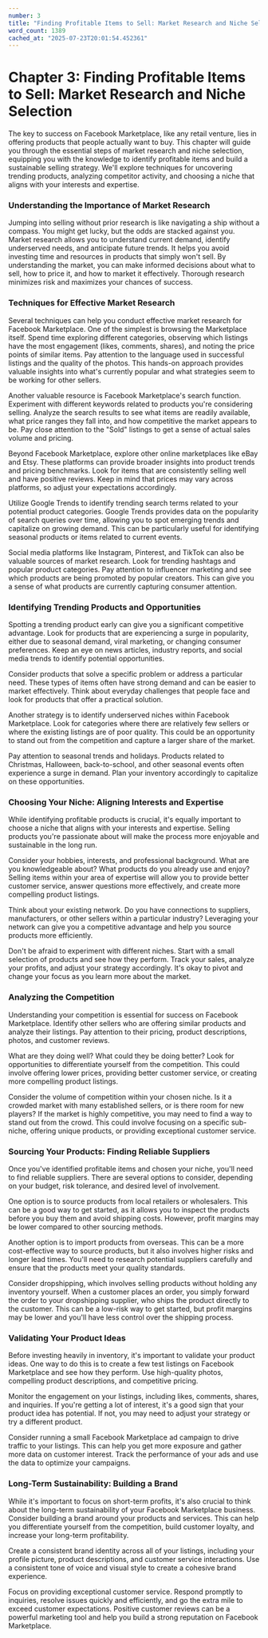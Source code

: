 ```yaml
---
number: 3
title: "Finding Profitable Items to Sell: Market Research and Niche Selection"
word_count: 1389
cached_at: "2025-07-23T20:01:54.452361"
---
```


# Chapter 3: Finding Profitable Items to Sell: Market Research and Niche Selection

The key to success on Facebook Marketplace, like any retail venture, lies in offering products that people actually want to buy. This chapter will guide you through the essential steps of market research and niche selection, equipping you with the knowledge to identify profitable items and build a sustainable selling strategy. We'll explore techniques for uncovering trending products, analyzing competitor activity, and choosing a niche that aligns with your interests and expertise.


### Understanding the Importance of Market Research

Jumping into selling without prior research is like navigating a ship without a compass. You might get lucky, but the odds are stacked against you. Market research allows you to understand current demand, identify underserved needs, and anticipate future trends. It helps you avoid investing time and resources in products that simply won't sell. By understanding the market, you can make informed decisions about what to sell, how to price it, and how to market it effectively. Thorough research minimizes risk and maximizes your chances of success.


### Techniques for Effective Market Research

Several techniques can help you conduct effective market research for Facebook Marketplace. One of the simplest is browsing the Marketplace itself. Spend time exploring different categories, observing which listings have the most engagement (likes, comments, shares), and noting the price points of similar items. Pay attention to the language used in successful listings and the quality of the photos. This hands-on approach provides valuable insights into what's currently popular and what strategies seem to be working for other sellers.

Another valuable resource is Facebook Marketplace's search function. Experiment with different keywords related to products you're considering selling. Analyze the search results to see what items are readily available, what price ranges they fall into, and how competitive the market appears to be. Pay close attention to the "Sold" listings to get a sense of actual sales volume and pricing.

Beyond Facebook Marketplace, explore other online marketplaces like eBay and Etsy. These platforms can provide broader insights into product trends and pricing benchmarks. Look for items that are consistently selling well and have positive reviews. Keep in mind that prices may vary across platforms, so adjust your expectations accordingly.

Utilize Google Trends to identify trending search terms related to your potential product categories. Google Trends provides data on the popularity of search queries over time, allowing you to spot emerging trends and capitalize on growing demand. This can be particularly useful for identifying seasonal products or items related to current events.

Social media platforms like Instagram, Pinterest, and TikTok can also be valuable sources of market research. Look for trending hashtags and popular product categories. Pay attention to influencer marketing and see which products are being promoted by popular creators. This can give you a sense of what products are currently capturing consumer attention.


### Identifying Trending Products and Opportunities

Spotting a trending product early can give you a significant competitive advantage. Look for products that are experiencing a surge in popularity, either due to seasonal demand, viral marketing, or changing consumer preferences. Keep an eye on news articles, industry reports, and social media trends to identify potential opportunities.

Consider products that solve a specific problem or address a particular need. These types of items often have strong demand and can be easier to market effectively. Think about everyday challenges that people face and look for products that offer a practical solution.

Another strategy is to identify underserved niches within Facebook Marketplace. Look for categories where there are relatively few sellers or where the existing listings are of poor quality. This could be an opportunity to stand out from the competition and capture a larger share of the market.

Pay attention to seasonal trends and holidays. Products related to Christmas, Halloween, back-to-school, and other seasonal events often experience a surge in demand. Plan your inventory accordingly to capitalize on these opportunities.


### Choosing Your Niche: Aligning Interests and Expertise

While identifying profitable products is crucial, it's equally important to choose a niche that aligns with your interests and expertise. Selling products you're passionate about will make the process more enjoyable and sustainable in the long run.

Consider your hobbies, interests, and professional background. What are you knowledgeable about? What products do you already use and enjoy? Selling items within your area of expertise will allow you to provide better customer service, answer questions more effectively, and create more compelling product listings.

Think about your existing network. Do you have connections to suppliers, manufacturers, or other sellers within a particular industry? Leveraging your network can give you a competitive advantage and help you source products more efficiently.

Don't be afraid to experiment with different niches. Start with a small selection of products and see how they perform. Track your sales, analyze your profits, and adjust your strategy accordingly. It's okay to pivot and change your focus as you learn more about the market.


### Analyzing the Competition

Understanding your competition is essential for success on Facebook Marketplace. Identify other sellers who are offering similar products and analyze their listings. Pay attention to their pricing, product descriptions, photos, and customer reviews.

What are they doing well? What could they be doing better? Look for opportunities to differentiate yourself from the competition. This could involve offering lower prices, providing better customer service, or creating more compelling product listings.

Consider the volume of competition within your chosen niche. Is it a crowded market with many established sellers, or is there room for new players? If the market is highly competitive, you may need to find a way to stand out from the crowd. This could involve focusing on a specific sub-niche, offering unique products, or providing exceptional customer service.


### Sourcing Your Products: Finding Reliable Suppliers

Once you've identified profitable items and chosen your niche, you'll need to find reliable suppliers. There are several options to consider, depending on your budget, risk tolerance, and desired level of involvement.

One option is to source products from local retailers or wholesalers. This can be a good way to get started, as it allows you to inspect the products before you buy them and avoid shipping costs. However, profit margins may be lower compared to other sourcing methods.

Another option is to import products from overseas. This can be a more cost-effective way to source products, but it also involves higher risks and longer lead times. You'll need to research potential suppliers carefully and ensure that the products meet your quality standards.

Consider dropshipping, which involves selling products without holding any inventory yourself. When a customer places an order, you simply forward the order to your dropshipping supplier, who ships the product directly to the customer. This can be a low-risk way to get started, but profit margins may be lower and you'll have less control over the shipping process.


### Validating Your Product Ideas

Before investing heavily in inventory, it's important to validate your product ideas. One way to do this is to create a few test listings on Facebook Marketplace and see how they perform. Use high-quality photos, compelling product descriptions, and competitive pricing.

Monitor the engagement on your listings, including likes, comments, shares, and inquiries. If you're getting a lot of interest, it's a good sign that your product idea has potential. If not, you may need to adjust your strategy or try a different product.

Consider running a small Facebook Marketplace ad campaign to drive traffic to your listings. This can help you get more exposure and gather more data on customer interest. Track the performance of your ads and use the data to optimize your campaigns.


### Long-Term Sustainability: Building a Brand

While it's important to focus on short-term profits, it's also crucial to think about the long-term sustainability of your Facebook Marketplace business. Consider building a brand around your products and services. This can help you differentiate yourself from the competition, build customer loyalty, and increase your long-term profitability.

Create a consistent brand identity across all of your listings, including your profile picture, product descriptions, and customer service interactions. Use a consistent tone of voice and visual style to create a cohesive brand experience.

Focus on providing exceptional customer service. Respond promptly to inquiries, resolve issues quickly and efficiently, and go the extra mile to exceed customer expectations. Positive customer reviews can be a powerful marketing tool and help you build a strong reputation on Facebook Marketplace.
